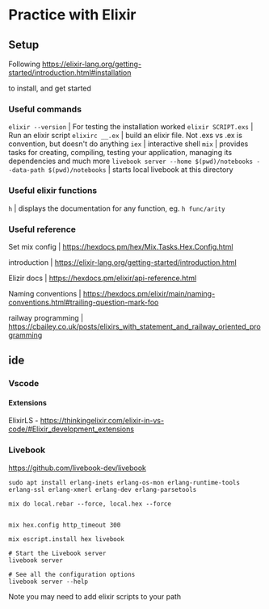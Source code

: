 # Practice with Elixir

## Setup
Following https://elixir-lang.org/getting-started/introduction.html#installation

to install, and get started

### Useful commands
`elixir --version` | For testing the installation worked
`elixir SCRIPT.exs` | Run an elixir script
`elixirc __.ex` | build an elixir file. Not .exs vs .ex is convention, but doesn't do anything
`iex` | interactive shell
`mix` | provides tasks for creating, compiling, testing your application, managing its dependencies and much more
`livebook server --home $(pwd)/notebooks --data-path $(pwd)/notebooks` | starts local livebook at this directory



### Useful elixir functions
`h` | displays the documentation for any function, eg. `h func/arity`

### Useful reference


Set mix config | https://hexdocs.pm/hex/Mix.Tasks.Hex.Config.html

introduction | https://elixir-lang.org/getting-started/introduction.html

Elizir docs | https://hexdocs.pm/elixir/api-reference.html

Naming conventions | https://hexdocs.pm/elixir/main/naming-conventions.html#trailing-question-mark-foo

railway programming | https://cbailey.co.uk/posts/elixirs_with_statement_and_railway_oriented_programming


## ide

### Vscode

#### Extensions
ElixirLS - https://thinkingelixir.com/elixir-in-vs-code/#Elixir_development_extensions


### Livebook
https://github.com/livebook-dev/livebook

```
sudo apt install erlang-inets erlang-os-mon erlang-runtime-tools erlang-ssl erlang-xmerl erlang-dev erlang-parsetools

mix do local.rebar --force, local.hex --force


mix hex.config http_timeout 300

mix escript.install hex livebook

# Start the Livebook server
livebook server

# See all the configuration options
livebook server --help
```

Note you may need to add elixir scripts to your path